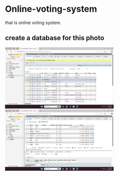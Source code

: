 # Online-voting-system



that is online voting system.

<h2> create a database for this photo </h2>

<img src="uploads/Screenshot (3).png" height="200">
<img src="uploads/Screenshot (4).png" height="200">